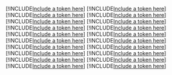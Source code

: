 [!INCLUDE[Include a token here](refs1523948230497/r1.md)]
[!INCLUDE[Include a token here](refs1523948230497/r2.md)]
[!INCLUDE[Include a token here](refs1523948230497/r3.md)]
[!INCLUDE[Include a token here](refs1523948230497/r4.md)]
[!INCLUDE[Include a token here](refs1523948230497/r5.md)]
[!INCLUDE[Include a token here](refs1523948230497/r6.md)]
[!INCLUDE[Include a token here](refs1523948230497/r7.md)]
[!INCLUDE[Include a token here](refs1523948230497/r8.md)]
[!INCLUDE[Include a token here](refs1523948230497/r9.md)]
[!INCLUDE[Include a token here](refs1523948230497/r10.md)]
[!INCLUDE[Include a token here](refs1523948230497/r11.md)]
[!INCLUDE[Include a token here](refs1523948230497/r12.md)]
[!INCLUDE[Include a token here](refs1523948230497/r13.md)]
[!INCLUDE[Include a token here](refs1523948230497/r14.md)]
[!INCLUDE[Include a token here](refs1523948230497/r15.md)]
[!INCLUDE[Include a token here](refs1523948230497/r16.md)]
[!INCLUDE[Include a token here](refs1523948230497/r17.md)]
[!INCLUDE[Include a token here](refs1523948230497/r18.md)]
[!INCLUDE[Include a token here](refs1523948230497/r19.md)]
[!INCLUDE[Include a token here](refs1523948230497/r20.md)]
